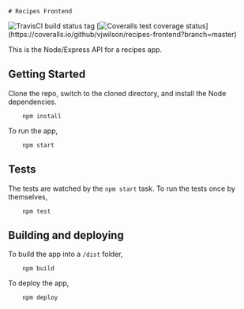 	# Recipes Frontend

<img src="https://api.travis-ci.org/vjwilson/recipes-frontend.svg?branch=master" alt="TravisCI build status tag" />
[<img src="https://coveralls.io/repos/github/vjwilson/recipes-frontend/badge.svg?branch=master" alt="Coveralls test coverage status" />](https://coveralls.io/github/vjwilson/recipes-frontend?branch=master)

This is the Node/Express API for a recipes app.

## Getting Started

Clone the repo, switch to the cloned directory, and install the Node dependencies.

        npm install

To run the app,

        npm start

## Tests

The tests are watched by the `npm start` task. To run the tests once by themselves,

        npm test

## Building and deploying

To build the app into a `/dist` folder,

        npm build

To deploy the app,

        npm deploy
